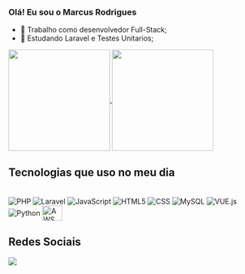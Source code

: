 ### Olá! Eu sou o Marcus Rodrigues
- 🔭 Trabalho como desenvolvedor Full-Stack;
- 🌱 Estudando Laravel e Testes Unitarios;

<a href="https://github.com/spartzed">
  <img height=200 align="center" src="https://github-readme-stats.vercel.app/api?username=spartzed&show_icons=true&theme=tokyonight"/>
</a>
<a href="https://github.com/spartzed">
  <img height=200 align="center" src="https://github-readme-stats.vercel.app/api/top-langs?username=spartzed&layout=compact&langs_count=8&card_width=320&theme=tokyonight"" />
</a>

## Tecnologias que uso no meu dia
<div style="display: inline_block"><br>
  <img align="center" alt="PHP" src="https://img.shields.io/badge/PHP-777BB4?style=for-the-badge&logo=php&logoColor=white">
  <img align="center" alt="Laravel" src="https://img.shields.io/badge/Laravel-FF2D20?style=for-the-badge&logo=laravel&logoColor=white">
  <img align="center" alt="JavaScript" src="https://img.shields.io/badge/JavaScript-F7DF1E?style=for-the-badge&logo=javascript&logoColor=black">
  <img align="center" alt="HTML5" src="https://img.shields.io/badge/HTML5-E34F26?style=for-the-badge&logo=html5&logoColor=white">
  <img align="center" alt="CSS" src="https://img.shields.io/badge/CSS3-1572B6?style=for-the-badge&logo=css3&logoColor=white">
  <img align="center" alt="MySQL" src="https://img.shields.io/badge/MySQL-005C84?style=for-the-badge&logo=mysql&logoColor=white">
  <img align="center" alt="VUE.js" src="https://img.shields.io/badge/Vue.js-35495E?style=for-the-badge&logo=vue.js&logoColor=4FC08D">
  <img align="center" alt="Python" src="https://img.shields.io/badge/Python-3776AB?style=for-the-badge&logo=python&logoColor=white">
  <img align="center" height="30" width="40" alt="AWS" src="https://cdn.jsdelivr.net/gh/devicons/devicon/icons/amazonwebservices/amazonwebservices-plain-wordmark.svg">
</div>

## Redes Sociais

<div> 
  <a href="[https://www.linkedin.com/in/rafaella-ballerini-45875016a](https://www.linkedin.com/in/marcus-rodrigues-dev/)" target="_blank"><img src="https://img.shields.io/badge/-LinkedIn-%230077B5?style=for-the-badge&logo=linkedin&logoColor=white" target="_blank"></a> 
</div>

